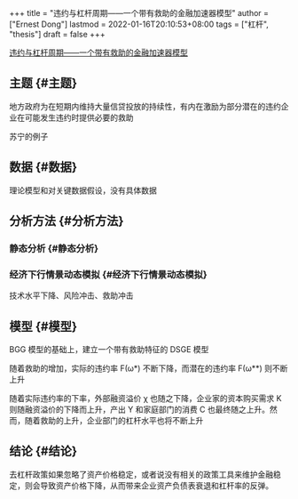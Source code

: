 +++
title = "违约与杠杆周期——一个带有救助的金融加速器模型"
author = ["Ernest Dong"]
lastmod = 2022-01-16T20:10:53+08:00
tags = ["杠杆", "thesis"]
draft = false
+++

[违约与杠杆周期——一个带有救助的金融加速器模型](/ox-hugo/违约与杠杆周期——一个带有救助的金融加速器模型_陆磊.pdf)


## 主题 {#主题}

地方政府为在短期内维持大量信贷投放的持续性，有内在激励为部分潜在的违约企业在可能发生违约时提供必要的救助

苏宁的例子


## 数据 {#数据}

理论模型和对关键数据假设，没有具体数据


## 分析方法 {#分析方法}


### 静态分析 {#静态分析}


### 经济下行情景动态模拟 {#经济下行情景动态模拟}

技术水平下降、风险冲击、救助冲击


## 模型 {#模型}

BGG 模型的基础上，建立一个带有救助特征的 DSGE 模型

随着救助的增加，实际的违约率 F(ω\*) 不断下降，而潜在的违约率 F(ω\*\*) 则不断上升

随着实际违约率的下率，外部融资溢价 χ 也随之下降，企业家的资本购买需求 K 则随融资溢价的下降而上升，产出 Y 和家庭部门的消费 C 也最终随之上升。然而，随着救助的上升，企业部门的杠杆水平也将不断上升


## 结论 {#结论}

去杠杆政策如果忽略了资产价格稳定，或者说没有相关的政策工具来维护金融稳定，则会导致资产价格下降，从而带来企业资产负债表衰退和杠杆率的反弹。